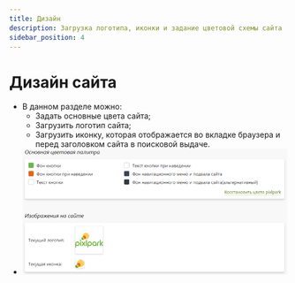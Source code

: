 ```yaml
---
title: Дизайн
description: Загрузка логотипа, иконки и задание цветовой схемы сайта
sidebar_position: 4
---
```


# Дизайн сайта
* В данном разделе можно:
    + Задать основные цвета сайта;
    + Загрузить логотип сайта;
    + Загрузить иконку, которая отображается во вкладке браузера и перед заголовком сайта в поисковой выдаче.
* ![](../_media/cms/design.png)